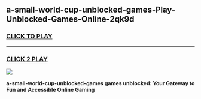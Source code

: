 
## a-small-world-cup-unblocked-games-Play-Unblocked-Games-Online-2qk9d
<h3>
<a href="https://premium76.site?title=a-small-world-cup-unblocked-games&ref=25A">CLICK TO PLAY</a></h3>
<hr>

<h3>
<a href="https://premium76.site?title=a-small-world-cup-unblocked-games&ref=25A">CLICK 2 PLAY</a>
  
</h3>

<a href="https://premium76.site?title=a-small-world-cup-unblocked-games&ref=25A"><img src="https://clearcache.store/games.png"></a>


**a-small-world-cup-unblocked-games games unblocked: Your Gateway to Fun and Accessible Online Gaming**
